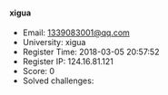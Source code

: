 #### xigua  

* Email: 1339083001@qq.com  
* University: xigua  
* Register Time: 2018-03-05 20:57:52  
* Register IP: 124.16.81.121  
* Score: 0  
* Solved challenges: 
